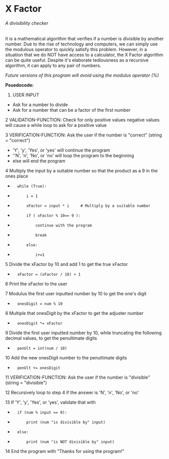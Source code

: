# X Factor
###### A divisibility checker
It is a mathematical algorithm that verifies if a number is divisible by another number. Due to the rise of technology and computers, we can simply use the modulous operator to quickly satisfy this problem. However, in a situation that we do NOT have access to a calculator, the X Factor algorithm can be quite useful. Despite it's elaborate tediousness as a recursive algorithm, it can apply to any pair of numbers.

*Future versions of this program will avoid using the modulus operator (%)*

__Psuedocode:__
1. USER INPUT
  * Ask for a number to divide
  * Ask for a number that can be a factor of the first number

2 VALIDATION-FUNCTION: Check for only positive values	negative values will cause a while loop to ask for a positive value

3 VERIFICATION-FUNCTION: Ask the user if the number is "correct" (string = "correct")
  * 'Y', 'y', 'Yes', or 'yes' will continue the program
  * ''N', 'n', 'No', or 'no' will loop the program to the beginning
  * else will end the program

4 Multiply the input by a suitable number so that the product as a 9 in the ones place
*		while (True):
*			i = 1
*			xFactor = input * i		# Multiply by a suitable number
*			if ( xFactor % 10== 9 ): 
*				continue with the program
*				break
*			else:		
*				i+=1

5 Divide the xFactor by 10 and add 1 to get the true xFactor
*		xFactor = (xFactor / 10) + 1

6 Print the xFactor to the user

7 Modulus the first user inputted number by 10 to get the one's digit 
*		onesDigit = num % 10

8 Multiple that onesDigit by the xFactor to get the adjuster number
*		onesDigit *= xFactor

9 Divide the first user inputted number by 10, while truncating the following decimal values, to get the penultimate digits
*		penUlt = int(num / 10)

10 Add the new onesDigit number to the penultimate digits
*		penUlt += onesDigit

11 VERIFICATION-FUNCTION: Ask the user if the number is "divisible" (string = "divisible")

12  Recursively loop to step 4 if the answer is 'N', 'n', 'No', or 'no'

13 If 'Y', 'y', 'Yes', or 'yes', validate that with
*		if (num % input == 0):
*			print (num "is divisible by" input)
*		else:
*			print (num "is NOT divisible by" input)

14 End the program with "Thanks for using the program!" 
